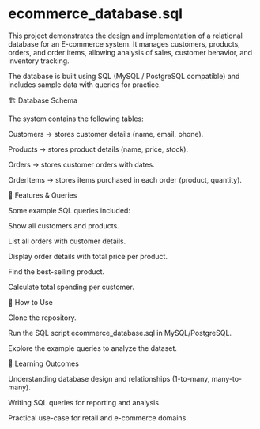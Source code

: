 # ecommerce_database.sql
This project demonstrates the design and implementation of a relational database for an E-commerce system.
It manages customers, products, orders, and order items, allowing analysis of sales, customer behavior, and inventory tracking.

The database is built using SQL (MySQL / PostgreSQL compatible) and includes sample data with queries for practice.

🏗️ Database Schema

The system contains the following tables:

Customers → stores customer details (name, email, phone).

Products → stores product details (name, price, stock).

Orders → stores customer orders with dates.

OrderItems → stores items purchased in each order (product, quantity).

📂 Features & Queries

Some example SQL queries included:

Show all customers and products.

List all orders with customer details.

Display order details with total price per product.

Find the best-selling product.

Calculate total spending per customer.

🚀 How to Use

Clone the repository.

Run the SQL script ecommerce_database.sql in MySQL/PostgreSQL.

Explore the example queries to analyze the dataset.

🎯 Learning Outcomes

Understanding database design and relationships (1-to-many, many-to-many).

Writing SQL queries for reporting and analysis.

Practical use-case for retail and e-commerce domains.
